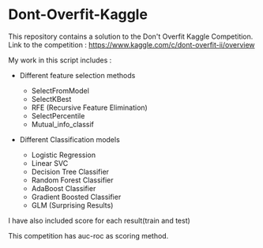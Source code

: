 # Dont-Overfit-Kaggle
This repository contains a solution to the Don't Overfit Kaggle Competition.
Link to the competition : https://www.kaggle.com/c/dont-overfit-ii/overview

My work in this script includes :
+ Different feature selection methods
  * SelectFromModel
  * SelectKBest
  * RFE (Recursive Feature Elimination)
  * SelectPercentile
  * Mutual_info_classif
  
+ Different Classification models
  * Logistic Regression
  * Linear SVC
  * Decision Tree Classifier
  * Random Forest Classifier
  * AdaBoost Classifier
  * Gradient Boosted Classifier
  * GLM (Surprising Results)
  

I have also included score for each result(train and test)

This competition has auc-roc as scoring method.
